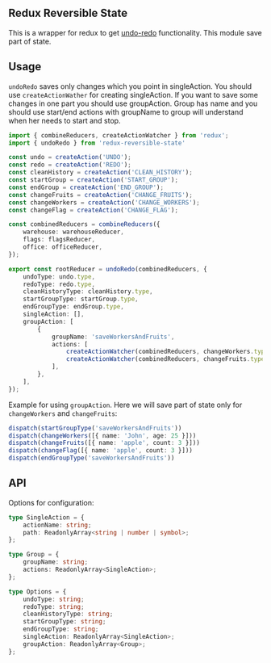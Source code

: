 ## Redux Reversible State

This is a wrapper for redux to get [undo-redo](https://redux.js.org/recipes/implementing-undo-history) functionality. This module save part of state.

## Usage

`undoRedo` saves only changes which you point in singleAction. You should use `createActionWather` for creating singleAction. If you want to save some changes in one part you should use groupAction. Group has name and you should use start/end actions with groupName to group will understand when her needs to start and stop.

```ts
import { combineReducers, createActionWatcher } from 'redux';
import { undoRedo } from 'redux-reversible-state'

const undo = createAction('UNDO');
const redo = createAction('REDO');
const cleanHistory = createAction('CLEAN_HISTORY');
const startGroup = createAction('START_GROUP');
const endGroup = createAction('END_GROUP');
const changeFruits = createAction('CHANGE_FRUITS');
const changeWorkers = createAction('CHANGE_WORKERS');
const changeFlag = createAction('CHANGE_FLAG');

const combinedReducers = combineReducers({
    warehouse: warehouseReducer,
    flags: flagsReducer,
    office: officeReducer,
});

export const rootReducer = undoRedo(combinedReducers, {
    undoType: undo.type,
    redoType: redo.type,
    cleanHistoryType: cleanHistory.type,
    startGroupType: startGroup.type,
    endGroupType: endGroup.type,
    singleAction: [],
    groupAction: [
        {
            groupName: 'saveWorkersAndFruits',
            actions: [
                createActionWatcher(combinedReducers, changeWorkers.type, ['office', 'workers']),
                createActionWatcher(combinedReducers, changeFruits.type, ['warehouse', 'fruits']),
            ],
        },
    ],
});
```

Example for using `groupAction`. Here we will save part of state only for `changeWorkers` and `changeFruits`:
```ts
dispatch(startGroupType('saveWorkersAndFruits'))
dispatch(changeWorkers([{ name: 'John', age: 25 }]))
dispatch(changeFruits([{ name: 'apple', count: 3 }]))
dispatch(changeFlag([{ name: 'apple', count: 3 }]))
dispatch(endGroupType('saveWorkersAndFruits'))
```

## API

Options for configuration:

```ts
type SingleAction = {
    actionName: string;
    path: ReadonlyArray<string | number | symbol>;
};

type Group = {
    groupName: string;
    actions: ReadonlyArray<SingleAction>;
};

type Options = {
    undoType: string;
    redoType: string;
    cleanHistoryType: string;
    startGroupType: string;
    endGroupType: string;
    singleAction: ReadonlyArray<SingleAction>;
    groupAction: ReadonlyArray<Group>;
};
```